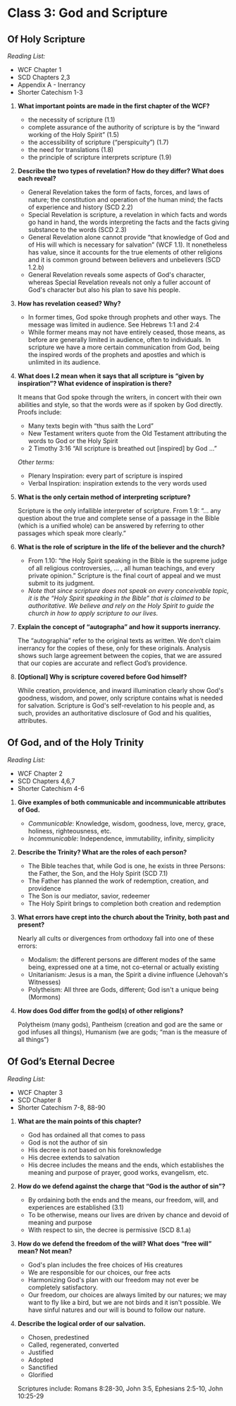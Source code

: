 # Class 3: God and Scripture

## Of Holy Scripture
*Reading List:*
- WCF Chapter 1
- SCD Chapters 2,3
- Appendix A - Inerrancy
- Shorter Catechism 1-3


1. **What important points are made in the first chapter of the WCF?**
    - the necessity of scripture (1.1)
    - complete assurance of the authority of scripture is by the “inward working of the Holy Spirit” (1.5)
    - the accessibility of scripture (“perspicuity”) (1.7)
    - the need for translations (1.8)
    - the principle of scripture interprets scripture (1.9)

1.  **Describe the two types of revelation? How do they differ? What does each reveal?**
    - General Revelation takes the form of facts, forces, and laws of nature; the constitution and operation of the human mind; the facts of experience and history (SCD 2.2)
    - Special Revelation is scripture, a revelation in which facts and words go hand in hand, the words interpreting the facts and the facts giving substance to the words (SCD 2.3)
    - General Revelation alone cannot provide “that knowledge of God and of His will which is necessary for salvation” (WCF 1.1). It nonetheless has value, since it accounts for the true elements of other religions and it is common ground between believers and unbelievers (SCD 1.2.b)
    - General Revelation reveals some aspects of God's character, whereas Special Revelation reveals not only a fuller account of God's character but also his plan to save his people.

1.  **How has revelation ceased? Why?**
    -   In former times, God spoke through prophets and other ways. The message was limited in audience. See Hebrews 1:1 and 2:4
    - While former means may not have entirely ceased, those means, as before are generally limited in audience, often to individuals. In scripture we have a more certain communication from God, being the inspired words of the prophets and apostles and which is unlimited in its audience.

1.  **What does I.2 mean when it says that all scripture is “given by inspiration”? What evidence of inspiration is there?**

    It means that God spoke through the writers, in concert with their own abilities and style, so that the words were as if spoken by God directly. Proofs include:
    - Many texts begin with “thus saith the Lord”
    - New Testament writers quote from the Old Testament attributing the words to God or the Holy Spirit
    - 2 Timothy 3:16 “All scripture is breathed out [inspired] by God ...”

    *Other terms:*
    - Plenary Inspiration: every part of scripture is inspired
    - Verbal Inspiration: inspiration extends to the very words used

1.  **What is the only certain method of interpreting scripture?**

    Scripture is the only infallible interpreter of scripture. From 1.9: “... any question about the true and complete sense of a passage in the Bible (which is a unified whole) can be answered by referring to other passages which speak more clearly.”

1.  **What is the role of scripture in the life of the believer and the church?**
    - From 1.10: “the Holy Spirit speaking in the Bible is the supreme judge of all religious controversies, … , all human teachings, and every private opinion.” Scripture is the final court of appeal and we must submit to its judgment.
    - *Note that since scripture does not speak on every conceivable topic, it is the “Holy Spirit speaking in the Bible” that is claimed to be authoritative. We believe and rely on the Holy Spirit to guide the church in how to apply scripture to our lives.*

1. **Explain the concept of “autographa” and how it supports inerrancy.**

    The “autographia” refer to the original texts as written. We don’t claim inerrancy for the copies of these, only for these originals. Analysis shows such large agreement between the copies, that we are assured that our copies are accurate and reflect God’s providence.

1. **[Optional] Why is scripture covered before God himself?**

    While creation, providence, and inward illumination clearly show God's goodness, wisdom, and power, only scripture contains what is needed for salvation. Scripture is God's self-revelation to his people and, as such, provides an authoritative disclosure of God and his qualities, attributes.

## Of God, and of the Holy Trinity
*Reading List:*
- WCF Chapter 2
- SCD Chapters 4,6,7
- Shorter Catechism 4-6


1.  **Give examples of both communicable and incommunicable attributes of God.**
    - *Communicable*: Knowledge, wisdom, goodness, love, mercy, grace, holiness, righteousness, etc.
    - *Incommunicable*: Independence, immutability, infinity, simplicity

1.  **Describe the Trinity? What are the roles of each person?**
    - The Bible teaches that, while God is one, he exists in three Persons: the Father, the Son, and the Holy Spirit (SCD 7.1)
    - The Father has planned the work of redemption, creation, and providence
    - The Son is our mediator, savior, redeemer
    - The Holy Spirit brings to completion both creation and redemption

1.  **What errors have crept into the church about the Trinity, both past and present?**

    Nearly all cults or divergences from orthodoxy fall into one of these errors:
    - Modalism: the different persons are different modes of the same being, expressed one at a time, not co-eternal or actually existing
    - Unitarianism: Jesus is a man, the Spirit a divine influence (Jehovah's Witnesses)
    - Polytheism: All three are Gods, different; God isn't a unique being (Mormons)

1.  **How does God differ from the god(s) of other religions?**

    Polytheism (many gods), Pantheism (creation and god are the same or god infuses all things), Humanism (we are gods; “man is the measure of all things”)

## Of God’s Eternal Decree
*Reading List:*
- WCF Chapter 3
- SCD Chapter 8
- Shorter Catechism 7-8, 88-90


1.  **What are the main points of this chapter?**
    - God has ordained all that comes to pass
    - God is not the author of sin
    - His decree is *not* based on his foreknowledge
    - His decree extends to salvation
    - His decree includes the means and the ends, which establishes the meaning and purpose of prayer, good works, evangelism, etc.

1.  **How do we defend against the charge that “God is the author of sin”?**
    - By ordaining both the ends and the means, our freedom, will, and experiences are established (3.1)
    - To be otherwise, means our lives are driven by chance and devoid of meaning and purpose
    - With respect to sin, the decree is permissive (SCD 8.1.a)

1.  **How do we defend the freedom of the will? What does “free will” mean? Not mean?**
    - God's plan includes the free choices of His creatures
    - We are responsible for our choices, our free acts
    - Harmonizing God's plan with our freedom may not ever be completely satisfactory.
    - Our freedom, our choices are always limited by our natures; we may want to fly like a bird, but we are not birds and it isn't possible. We have sinful natures and our will is bound to follow our nature.

1.  **Describe the logical order of our salvation.**
    - Chosen, predestined
    - Called, regenerated, converted
    - Justified
    - Adopted
    - Sanctified
    - Glorified

    Scriptures include: Romans 8:28-30, John 3:5, Ephesians 2:5-10, John 10:25-29
